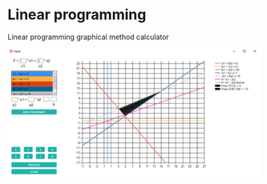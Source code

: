 # Linear programming
Linear programming graphical method calculator

![Alt text](/screenshot.png?raw=true "Screencapture")
